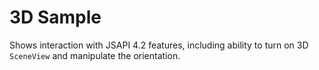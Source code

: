 # 3D Sample

Shows interaction with JSAPI 4.2 features, including ability to turn on 3D `SceneView` and manipulate the orientation.
